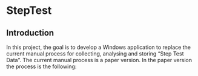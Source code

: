 # StepTest

## Introduction
In this project, the goal is to develop a Windows application to replace the current
manual process for collecting, analysing and storing “Step Test Data”.
The current manual process is a paper version. In the paper version the process is
the following:
